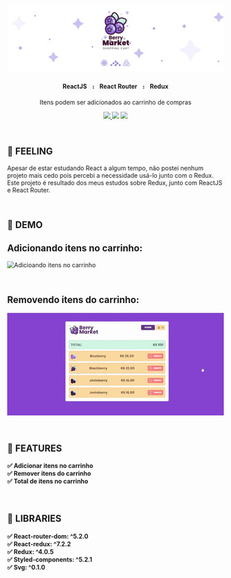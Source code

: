 <p align="center">
    <img src="https://github.com/4lex-passos/Shopping-Cart-with-React-Redux/blob/main/public/images/README-HEADER-TEMPLATE.png" />
</p>

<h4 align="center">
    ReactJSㅤ᎓ㅤReact Routerㅤ᎓ㅤRedux
</h4>

<p align="center">Itens podem ser adicionados ao carrinho de compras</p>

<p align="center">
    <a href="https://shopping-cart-with-react-redux.vercel.app/">
        <img src="https://img.shields.io/static/v1?label=View&message=Demo&color=9781dd&style=for-the-badge&logo=ghost"/>
    </a>
    <img src="https://img.shields.io/static/v1?label=Status&message=inprogress&color=9781dd&style=for-the-badge&logo=ghost"/>
    <img src="https://img.shields.io/static/v1?label=License&message=Mit&color=9781dd&style=for-the-badge&logo=Ghost"/>
</p>

<br/>

<h2 align="left">
  🍇  FEELING
</h2>

<p>
  Apesar de estar estudando React a algum tempo, não postei nenhum projeto mais cedo pois percebi a necessidade usá-lo junto com o Redux.
  Este projeto é resultado dos meus estudos sobre Redux, junto com ReactJS e React Router.
</p>

<br/>

<h2 align="left">
  🍇  DEMO
</h2>

<h2 align="left">
  Adicionando itens no carrinho:
</h2>

![Adicioando itens no carrinho](https://github.com/4lex-passos/Shopping-Cart-with-React-Redux/blob/main/public/images/AddToCart.gif)

<br/>

<h2 align="left">
  Removendo itens do carrinho:
</h2>

![Removendo itens do carrinho](https://github.com/4lex-passos/Shopping-Cart-with-React-Redux/blob/main/public/images/RemoveItem.gif)

<br/>

<h2 align="left">
  🍇  FEATURES
</h2>

<h4 align="left">
  ✅ Adicionar itens no carrinho </br>
  ✅ Remover itens do carrinho </br>
  ✅ Total de itens no carrinho </br>
</h4>

<br/>

<h2 align="left">
  🍇  LIBRARIES
</h2>
<h4 align="left">
    ✅  React-router-dom: ^5.2.0 </br>
    ✅  React-redux: ^7.2.2 </br>
    ✅  Redux: ^4.0.5 </br>
    ✅  Styled-components: ^5.2.1 </br>
    ✅  Svg: ^0.1.0 </br>
</h4>
